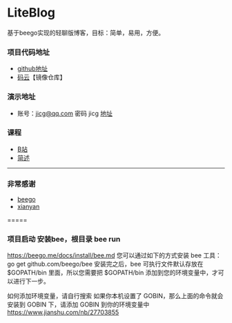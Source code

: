 # LiteBlog 
基于beego实现的轻聊版博客，目标：简单，易用，方便。

### 项目代码地址
* [github地址](https://github.com/jicg/liteblog)
* [码云](https://gitee.com/jicg/liteblog)【镜像仓库】

### 演示地址 
  * 账号：jicg@qq.com 密码 jicg [地址](http://xianyan.hellowcloud.com/)

### 课程
  * [B站](https://www.bilibili.com/video/av29253354/)
  * [简述](https://www.jianshu.com/nb/27703855)
---
### 非常感谢
  * [beego](https://github.com/astaxie/beego)
  * [xianyan](https://github.com/layui/xianyan/)
  
=====
### 项目启动 安装bee，根目录 bee run

 https://beego.me/docs/install/bee.md
您可以通过如下的方式安装 bee 工具：
go get github.com/beego/bee
安装完之后，bee 可执行文件默认存放在 $GOPATH/bin 里面，所以您需要把 $GOPATH/bin 添加到您的环境变量中，才可以进行下一步。

如何添加环境变量，请自行搜索
如果你本机设置了 GOBIN，那么上面的命令就会安装到 GOBIN 下，请添加 GOBIN 到你的环境变量中
https://www.jianshu.com/nb/27703855

